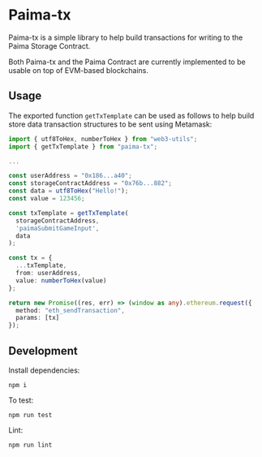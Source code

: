 # Paima-tx

Paima-tx is a simple library to help build transactions for writing to the Paima Storage Contract.

Both Paima-tx and the Paima Contract are currently implemented to be usable on top of EVM-based blockchains.

## Usage

The exported function `getTxTemplate` can be used as follows to help build store data transaction structures to be sent using Metamask:

```ts
import { utf8ToHex, numberToHex } from "web3-utils";
import { getTxTemplate } from "paima-tx";

...

const userAddress = "0x186...a40";
const storageContractAddress = "0x76b...882";
const data = utf8ToHex("Hello!");
const value = 123456;

const txTemplate = getTxTemplate(
  storageContractAddress,
  'paimaSubmitGameInput',
  data
);

const tx = {
  ...txTemplate,
  from: userAddress,
  value: numberToHex(value)
};

return new Promise((res, err) => (window as any).ethereum.request({
  method: "eth_sendTransaction",
  params: [tx]
});
```

## Development

Install dependencies:

```
npm i
```

To test:

```
npm run test
```

Lint:

```
npm run lint
```
